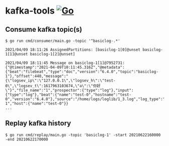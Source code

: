 # kafka-tools [![Go](https://github.com/douglarek/kafka-tools/actions/workflows/go.yml/badge.svg)](https://github.com/douglarek/kafka-tools/actions/workflows/go.yml)

## Consume kafka topic(s)

```
$ go run cmd/consumer/main.go -topic '^basiclog-.*'

2021/04/09 18:11:26 AssignedPartitions: [basiclog-1[0]@unset basiclog-1[1]@unset basiclog-1[2]@unset]

2021/04/09 18:11:45 Message on basiclog-1[1]@7952731: {"@timestamp":"2021-04-09T10:11:45.316Z","@metadata":{"beat":"filebeat","type":"doc","version":"6.4.0","topic":"basiclog-1"},"offset":440,"message":"{\"logsev_ip\":\"127.0.0.1\",\"logsev_h\":\"test-0\",\"logsev_t\":1617963103674,\"a\":\"你好\"}","file_name":"1","prospector":{"type":"log"},"input":{"type":"log"},"beat":{"name":"test-0","hostname":"test-0","version":"6.4.0"},"source":"/home/logs/loglib/1_3.log","log_type":"basiclog-1","host":{"name":"test-0"}}
...
```

## Replay kafka history

```
$ go run cmd/replay/main.go -topic 'basiclog-1' -start 20210622160000 -end 20210622170000
```
